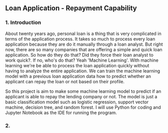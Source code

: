 ## Loan Application - Repayment Capability

### 1. Introduction
About twenty years ago, personal loan is a thing that is very complicated in terms of the application process. It takes so much to process every loan application because they are do it manually through a loan analyst. But right now, there are so many companies that are offering a simple and quick loan application. So how do they do that? Did they force their loan analyst to work quick?. If no, who's do that? Yeah 'Machine Learning'. With machine learning we're be able to process the loan application quickly without having to analyze the entire application. We can train the machine learning model with a previous loan application data how to predict whether an applicant can repay the loan or not based on their profile.

So this project is aim to make some machine learning model to predict if an applicant is able to repay the lending company or not. The model is just a basic classification model such as logistic regression, support vector machine, decision tree, and random forest. I will use Python for coding and Jupyter Notebook as the IDE for running the program.


### 2. 

